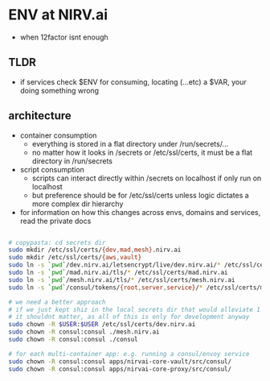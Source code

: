 # ENV at NIRV.ai

- when 12factor isnt enough

## TLDR

- if services check $ENV for consuming, locating (...etc) a $VAR, your doing something wrong

## architecture

- container consumption
  - everything is stored in a flat directory under /run/secrets/...
  - no matter how it looks in /secrets or /etc/ssl/certs, it must be a flat directory in /run/secrets
- script consumption
  - scripts can interact directly within /secrets on localhost if only run on localhost
  - but preference should be for /etc/ssl/certs unless logic dictates a more complex dir hierarchy
- for information on how this changes across envs, domains and services, read the private docs

```sh

# copypasta: cd secrets dir
sudo mkdir /etc/ssl/certs/{dev,mad,mesh}.nirv.ai
sudo mkdir /etc/ssl/certs/{aws,vault}
sudo ln -s `pwd`/dev.nirv.ai/letsencrypt/live/dev.nirv.ai/* /etc/ssl/certs/dev.nirv.ai
sudo ln -s `pwd`/mad.nirv.ai/tls/* /etc/ssl/certs/mad.nirv.ai
sudo ln -s `pwd`/mesh.nirv.ai/tls/* /etc/ssl/certs/mesh.nirv.ai
sudo ln -s `pwd`/consul/tokens/{root,server,service}/* /etc/ssl/certs/mesh.nirv.ai

# we need a better approach
# if we just kept shiz in the local secrets dir that would alleviate 1 level of these
# it shouldnt matter, as all of this is only for development anyway
sudo chown -R $USER:$USER /etc/ssl/certs/dev.nirv.ai
sudo chown -R consul:consul ./mesh.nirv.ai
sudo chown -R consul:consul ./consul

# for each multi-container app: e.g. running a consul/envoy service
sudo chown -R consul:consul apps/nirvai-core-vault/src/consul/
sudo chown -R consul:consul apps/nirvai-core-proxy/src/consul/
```
